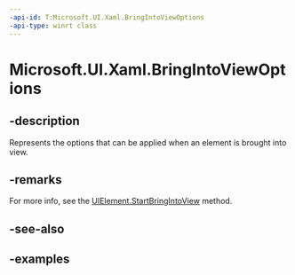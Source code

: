 ```yaml
---
-api-id: T:Microsoft.UI.Xaml.BringIntoViewOptions
-api-type: winrt class
---
```


<!-- Class syntax.
public class BringIntoViewOptions 
-->

# Microsoft.UI.Xaml.BringIntoViewOptions

## -description
Represents the options that can be applied when an element is brought into view.

## -remarks
For more info, see the [UIElement.StartBringIntoView](uielement_startbringintoview_98767959.md) method.

## -see-also

## -examples

